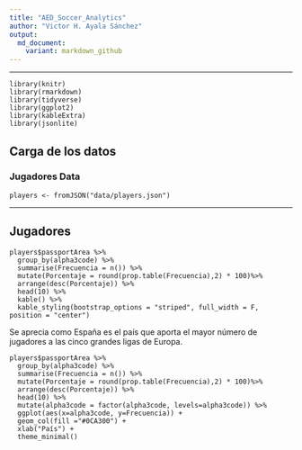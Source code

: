 ```yaml
---
title: "AED_Soccer_Analytics"
author: "Victor H. Ayala Sánchez"
output:
  md_document:
    variant: markdown_github
---
```

---

```{r setup, include=FALSE, cache=TRUE}
library(knitr)
library(rmarkdown)
library(tidyverse)
library(ggplot2)
library(kableExtra)
library(jsonlite)
```


## Carga de los datos

### Jugadores Data

```{r, cache=TRUE, include=TRUE, message=FALSE, warning=FALSE}
players <- fromJSON("data/players.json")

```

***
 
## Jugadores

```{r, cache=TRUE, include=TRUE, message=FALSE, warning=FALSE}
players$passportArea %>%
  group_by(alpha3code) %>%
  summarise(Frecuencia = n()) %>%
  mutate(Porcentaje = round(prop.table(Frecuencia),2) * 100)%>%
  arrange(desc(Porcentaje)) %>%
  head(10) %>%
  kable() %>%
  kable_styling(bootstrap_options = "striped", full_width = F, position = "center")
```

Se aprecia como España es el país que aporta el mayor número de jugadores a las cinco grandes ligas de Europa.

```{r, cache=TRUE, include=TRUE, message=FALSE, warning=FALSE}
players$passportArea %>%
  group_by(alpha3code) %>%
  summarise(Frecuencia = n()) %>%
  mutate(Porcentaje = round(prop.table(Frecuencia),2) * 100)%>%
  arrange(desc(Porcentaje)) %>%
  head(10) %>%
  mutate(alpha3code = factor(alpha3code, levels=alpha3code)) %>%
  ggplot(aes(x=alpha3code, y=Frecuencia)) +
  geom_col(fill ="#0CA300") +
  xlab("País") +
  theme_minimal()
```
